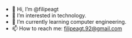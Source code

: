 - 👋 Hi, I’m @filipeagt
- 👀 I’m interested in technology.
- 🌱 I’m currently learning computer engineering.
- 📫 How to reach me: filipeagt.92@gmail.com

<!---
filipeagt/filipeagt is a ✨ special ✨ repository because its `README.md` (this file) appears on your GitHub profile.
You can click the Preview link to take a look at your changes.
--->
